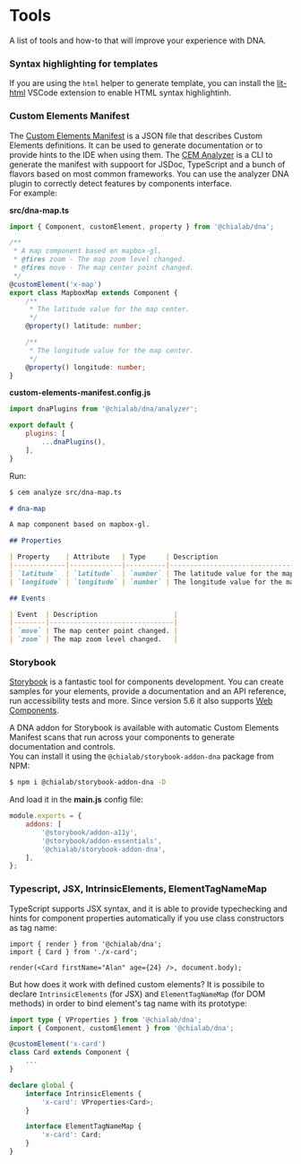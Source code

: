 # Tools

A list of tools and how-to that will improve your experience with DNA.

### Syntax highlighting for templates

If you are using the `html` helper to generate template, you can install the [lit-html](https://github.com/mjbvz/vscode-lit-html) VSCode extension to enable HTML syntax highlightinh.

### Custom Elements Manifest

The [Custom Elements Manifest](https://github.com/webcomponents/custom-elements-manifest) is a JSON file that describes Custom Elements definitions. It can be used to generate documentation or to provide hints to the IDE when using them. The [CEM Analyzer](https://www.npmjs.com/package/@custom-elements-manifest/analyzer) is a CLI to generate the manifest with suppoort for JSDoc, TypeScript and a bunch of flavors based on most common frameworks. You can use the analyzer DNA plugin to correctly detect features by components interface.  
For example:

**src/dna-map.ts**
```ts
import { Component, customElement, property } from '@chialab/dna';

/**
 * A map component based on mapbox-gl.
 * @fires zoom - The map zoom level changed.
 * @fires move - The map center point changed.
 */
@customElement('x-map')
export class MapboxMap extends Component {
    /**
     * The latitude value for the map center.
     */
    @property() latitude: number;

    /**
     * The longitude value for the map center.
     */
    @property() longitude: number;
}
```

**custom-elements-manifest.config.js**
```js
import dnaPlugins from '@chialab/dna/analyzer';

export default {
    plugins: [
        ...dnaPlugins(),
    ],
}
```

Run:

```sh
$ cem analyze src/dna-map.ts
```

```md
# dna-map

A map component based on mapbox-gl.

## Properties

| Property    | Attribute   | Type     | Description                             |
|-------------|-------------|----------|-----------------------------------------|
| `latitude`  | `latitude`  | `number` | The latitude value for the map center.  |
| `longitude` | `longitude` | `number` | The longitude value for the map center. |

## Events

| Event  | Description                   |
|--------|-------------------------------|
| `move` | The map center point changed. |
| `zoom` | The map zoom level changed.   |
```

### Storybook

[Storybook](https://storybook.js.org/) is a fantastic tool for components development. You can create samples for your elements, provide a documentation and an API reference, run accessibility tests and more. Since version 5.6 it also supports [Web Components](https://storybook.js.org/docs/web-components/get-started/introduction).

A DNA addon for Storybook is available with automatic Custom Elements Manifest scans that run across your components to generate documentation and controls.  
You can install it using the `@chialab/storybook-addon-dna` package from NPM:

```sh
$ npm i @chialab/storybook-addon-dna -D
```

And load it in the **main.js** config file:

```js
module.exports = {
    addons: [
        '@storybook/addon-a11y',
        '@storybook/addon-essentials',
        '@chialab/storybook-addon-dna',
    ],
};
```

### Typescript, JSX, IntrinsicElements, ElementTagNameMap

TypeScript supports JSX syntax, and it is able to provide typechecking and hints for component properties automatically if you use class constructors as tag name:

```tsx
import { render } from '@chialab/dna';
import { Card } from './x-card';

render(<Card firstName="Alan" age={24} />, document.body);
```

But how does it work with defined custom elements? It is possibile to declare `IntrinsicElements` (for JSX) and `ElementTagNameMap` (for DOM methods) in order to bind element's tag name with its prototype:

```ts
import type { VProperties } from '@chialab/dna';
import { Component, customElement } from '@chialab/dna';

@customElement('x-card')
class Card extends Component {
    ...
}

declare global {
    interface IntrinsicElements {
        'x-card': VProperties<Card>;
    }

    interface ElementTagNameMap {
        'x-card': Card;
    }
}

```
